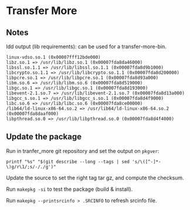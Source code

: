 # Transfer More

## Notes

ldd output (lib requirements): can be used for a transfer-more-bin.

	linux-vdso.so.1 (0x00007fff12bde000)
	libz.so.1 => /usr/lib/libz.so.1 (0x00007fda8da46000)
	libssl.so.1.1 => /usr/lib/libssl.so.1.1 (0x00007fda8d9b1000)
	libcrypto.so.1.1 => /usr/lib/libcrypto.so.1.1 (0x00007fda8d200000)
	libpcre.so.1 => /usr/lib/libpcre.so.1 (0x00007fda8d93a000)
	libm.so.6 => /usr/lib/libm.so.6 (0x00007fda8d519000)
	libgc.so.1 => /usr/lib/libgc.so.1 (0x00007fda8d193000)
	libevent-2.1.so.7 => /usr/lib/libevent-2.1.so.7 (0x00007fda8d13a000)
	libgcc_s.so.1 => /usr/lib/libgcc_s.so.1 (0x00007fda8d4f9000)
	libc.so.6 => /usr/lib/libc.so.6 (0x00007fda8ce00000)
	/lib64/ld-linux-x86-64.so.2 => /usr/lib64/ld-linux-x86-64.so.2 (0x00007fda8daaf000)
	libpthread.so.0 => /usr/lib/libpthread.so.0 (0x00007fda8d4f4000)

## Update the package

Run in tranfer_more git repository and set the output on `pkgver`:

    printf "%s" "$(git describe --long --tags | sed 's/\([^-]*-\)g/r\1/;s/-/./g')"

Update the source to set the right tag tar gz, and compute the checksum.

Run `makepkg -si` to test the package (build & install).

Run `makepkg --printsrcinfo > .SRCINFO` to refresh srcinfo file.
